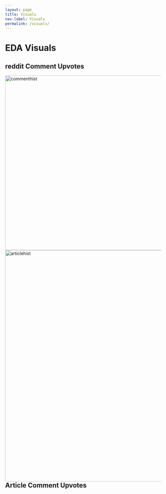 ```yaml
---
layout: page
title: Visuals
nav-label: Visuals
permalink: /visuals/
---
```

<h1>EDA Visuals</h1>
<h2>reddit Comment Upvotes</h2>
<img style="float: right;" img width="564" alt="commenthist" src="https://cloud.githubusercontent.com/assets/14127328/11674647/d9766aa2-9df0-11e5-9dcd-f2b329fe74ec.png">
<img style="float: left;" img width="747" alt="articlehist" src="https://cloud.githubusercontent.com/assets/14127328/11675183/ae49c2c0-9df5-11e5-9184-fff5553ceba0.png">

<h2>Article Comment Upvotes</h2>
